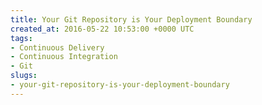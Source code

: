 ```yaml
---
title: Your Git Repository is Your Deployment Boundary
created_at: 2016-05-22 10:53:00 +0000 UTC
tags:
- Continuous Delivery
- Continuous Integration
- Git
slugs:
- your-git-repository-is-your-deployment-boundary
---
```

